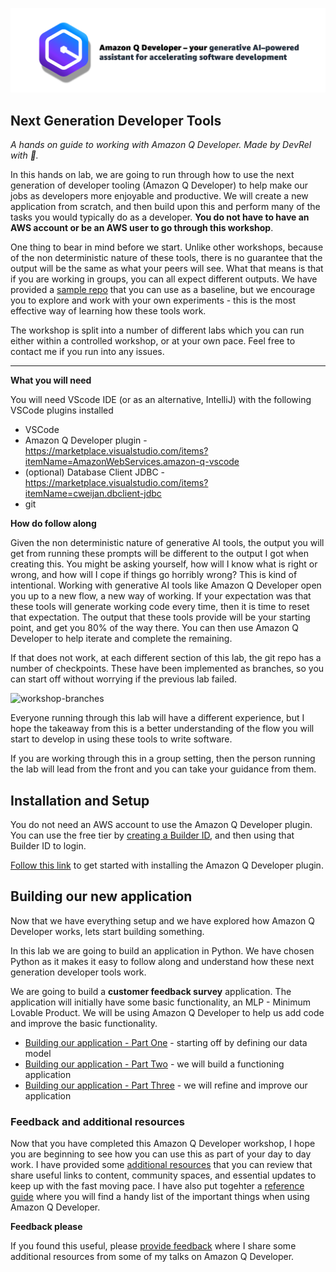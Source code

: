 ![Amazon Q Developer header](images/q-vscode-header.png)

## Next Generation Developer Tools

*A hands on guide to working with Amazon Q Developer. Made by DevRel with 💖.*

In this hands on lab, we are going to run through how to use the next generation of developer tooling (Amazon Q Developer) to help make our jobs as developers more enjoyable and productive. We will create a new application from scratch, and then build upon this and perform many of the tasks you would typically do as a developer. **You do not have to have an AWS account or be an AWS user to go through this workshop**.

One thing to bear in mind before we start. Unlike other workshops, because of the non deterministic nature of these tools, there is no guarantee that the output will be the same as what your peers will see. What that means is that if you are working in groups, you can all expect different outputs. We have provided a [sample repo](https://github.com/094459/q-developer-workshop-demo-code) that you can use as a baseline, but we encourage you to explore and work with your own experiments - this is the most effective way of learning how these tools work.
 
The workshop is split into a number of different labs which you can run either within a controlled workshop, or at your own pace. Feel free to contact me if you run into any issues.

---

**What you will need**

You will need VScode IDE (or as an alternative, IntelliJ) with the following VSCode plugins installed

* VSCode
* Amazon Q Developer plugin - https://marketplace.visualstudio.com/items?itemName=AmazonWebServices.amazon-q-vscode 
* (optional) Database Client JDBC - https://marketplace.visualstudio.com/items?itemName=cweijan.dbclient-jdbc
* git

**How do follow along**

Given the non deterministic nature of generative AI tools, the output you will get from running these prompts will be different to the output I got when creating this. You might be asking yourself, how will I know what is right or wrong, and how will I cope if things go horribly wrong? This is kind of intentional. Working with generative AI tools like Amazon Q Developer open you up to a new flow, a new way of working. If your expectation was that these tools will generate working code every time, then it is time to reset that expectation. The output that these tools provide will be your starting point, and get you 80% of the way there. You can then use Amazon Q Developer to help iterate and complete the remaining. 

If that does not work, at each different section of this lab, the git repo has a number of checkpoints. These have been implemented as branches, so you can start off without worrying if the previous lab failed.

![workshop-branches](/images/q-workshop-checkpoint.png)

Everyone running through this lab will have a different experience, but I hope the takeaway from this is a better understanding of the flow you will start to develop in using these tools to write software.

If you are working through this in a group setting, then the person running the lab will lead from the front and you can take your guidance from them.

## Installation and Setup

You do not need an AWS account to use the Amazon Q Developer plugin. You can use the free tier by [creating a Builder ID](https://aws-oss.beachgeek.co.uk/44y), and then using that Builder ID to login.

[Follow this link](workshop/setup.md) to get started with installing the Amazon Q Developer plugin.


## Building our new application

Now that we have everything setup and we have explored how Amazon Q Developer works, lets start building something.

In this lab we are going to build an application in Python. We have chosen Python as it makes it easy to follow along and understand how these next generation developer tools work. 

We are going to build a **customer feedback survey** application. The application will initially have some basic functionality, an MLP - Minimum Lovable Product. We will be using Amazon Q Developer to help us add code and improve the basic functionality.

* [Building our application - Part One](workshop/building-our-app-part-1.md) - starting off by defining our data model
* [Building our application - Part Two](workshop/building-our-app-part-2.md) - we will build a functioning application 
* [Building our application - Part Three](workshop/building-our-app-part-3.md) - we will refine and improve our application

### Feedback and additional resources

Now that you have completed this Amazon Q Developer workshop, I hope you are beginning to see how you can use this as part of your day to day work. I have provided some [additional resources](workshop/resources.md) that you can review that share useful links to content, community spaces, and essential updates to keep up with the fast moving pace. I have also put togehter a [reference guide](workshop/reference.md) where you will find a handy list of the important things when using Amazon Q Developer.

**Feedback please**

If you found this useful, please [provide feedback](https://pulse.aws/survey/1DM5TAZU) where I share some additional resources from some of my talks on Amazon Q Developer.